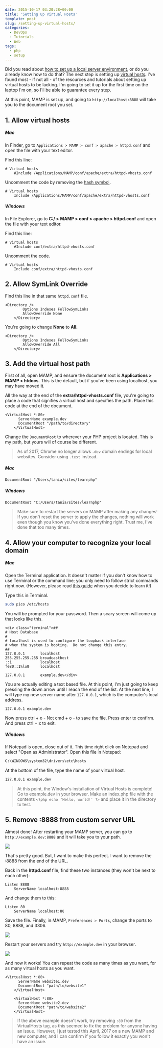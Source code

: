 ```yaml
---
date: 2015-10-17 03:20:28+00:00
title: 'Setting Up Virtual Hosts'
template: post
slug: /setting-up-virtual-hosts/
categories:
  - DevOps
  - Tutorials
  - Web
tags:
  - php
  - setup
---
```


Did you read about [how to set up a local server environment](http://www.taniarascia.com/local-environment), or do you already know how to do that? The next step is setting up [virtual hosts](https://httpd.apache.org/docs/2.2/vhosts/). I've found most - if not all - of the resources and tutorials about setting up virtual hosts to be lacking. I'm going to set it up for the first time on the laptop I'm on, so I'll be able to guarantee every step.

At this point, MAMP is set up, and going to `http://localhost:8888` will take you to the document root you set.

## 1. Allow virtual hosts

##### Mac

In Finder, go to `Applications > MAMP > conf > apache > httpd.conf` and open the file with your text editor.

Find this line:

```apacheconf
# Virtual hosts
    #Include /Applications/MAMP/conf/apache/extra/httpd-vhosts.conf
```

Uncomment the code by removing the [hash symbol](https://en.wiktionary.org/wiki/octothorpe).

```apacheconf
# Virtual hosts
    Include /Applications/MAMP/conf/apache/extra/httpd-vhosts.conf
```

##### Windows

In File Explorer, go to **C:/ > MAMP > conf > apache > httpd.conf** and open the file with your text editor.

Find this line:

```apacheconf
# Virtual hosts
    #Include conf/extra/httpd-vhosts.conf
```

Uncomment the code.

```apacheconf
# Virtual hosts
    Include conf/extra/httpd-vhosts.conf
```

## 2. Allow SymLink Override

Find this line in that same `httpd.conf` file.

```apacheconf
<Directory />
        Options Indexes FollowSymLinks
        AllowOverride None
    </Directory>
```

You're going to change **None** to **All**.

```apacheconf
<Directory />
        Options Indexes FollowSymLinks
        AllowOverride All
    </Directory>
```

## 3. Add the virtual host path

First of all, open MAMP, and ensure the document root is **Applications > MAMP > htdocs**. This is the default, but if you've been using localhost, you may have moved it.

All the way at the end of the **extra/httpd-vhosts.conf** file, you're going to place a code that signifies a virtual host and specifies the path. Place this code at the end of the document.

```apacheconf
<VirtualHost *:80>
      ServerName example.dev
      DocumentRoot "/path/to/directory"
    </VirtualHost>
```

Change the `DocumentRoot` to wherever your PHP project is located. This is my path, but yours will of course be different.

> As of 2017, Chrome no longer allows `.dev` domain endings for local websites. Consider using `.test` instead.

##### Mac

```apacheconf
DocumentRoot "/Users/tania/sites/learnphp"
```

##### Windows

```apacheconf
DocumentRoot "C:/Users/tania/sites/learnphp"
```

> Make sure to restart the servers on MAMP after making any changes! If you don't reset the server to apply the changes, nothing will work even though you know you've done everything right. Trust me, I've done that too many times.

## 4. Allow your computer to recognize your local domain

##### Mac

Open the Terminal application. It doesn't matter if you don't know how to use Terminal or the command line; you only need to follow strict commands right now. (However, please read [this guide](https://www.taniarascia.com/how-to-use-the-command-line-for-apple-macos-and-linux/) when you decide to learn it!)

Type this in Terminal.

```bash
sudo pico /etc/hosts
```

You will be prompted for your password. Then a scary screen will come up that looks like this.

    <div class="terminal">##
    # Host Database
    #
    # localhost is used to configure the loopback interface
    # when the system is booting.  Do not change this entry.
    ##
    127.0.0.1       localhost
    255.255.255.255 broadcasthost
    ::1             localhost
    fe80::1%lo0     localhost

    127.0.0.1       example.dev</div>

You are actually editing a text based file. At this point, I'm just going to keep pressing the down arrow until I reach the end of the list. At the next line, I will type my new server name after `127.0.0.1`, which is the computer's local address.

```bash
127.0.0.1 example.dev
```

Now press ctrl + o - Not cmd + o - to save the file. Press enter to confirm. And press ctrl + x to exit.

##### Windows

If Notepad is open, close out of it. This time right click on Notepad and select "Open as Administrator". Open this file in Notepad:

```bash
C:\WINDOWS\system32\drivers\etc\hosts
```

At the bottom of the file, type the name of your virtual host.

```bash
127.0.0.1 example.dev
```

> At this point, the Window's installation of Virtual Hosts is complete! Go to example.dev in your browser. Make an index.php file with the contents `<?php echo 'Hello, world!' ?>` and place it in the directory to test.

## 5. Remove :8888 from custom server URL

Almost done! After restarting your MAMP server, you can go to `http://example.dev:8888` and it will take you to your path.

![](https://www.taniarascia.com/wp-content/uploads/Screen-Shot-2015-10-16-at-11.25.27-PM.png)

That's pretty good. But, I want to make this perfect. I want to remove the :8888 from the end of the URL.

Back in the **httpd.conf** file, find these two instances (they won't be next to each other):

```apacheconf
Listen 8888
    ServerName localhost:8888
```

And change them to this:

```apacheconf
Listen 80
    ServerName localhost:80
```

Save the file. Finally, in MAMP, `Preferences > Ports`, change the ports to 80, 8888, and 3306.

![](https://www.taniarascia.com/wp-content/uploads/Screen-Shot-2015-10-16-at-11.53.58-PM.png)

Restart your servers and try `http://example.dev` in your browser.

![](https://www.taniarascia.com/wp-content/uploads/Screen-Shot-2015-10-16-at-11.56.08-PM.png)

And now it works! You can repeat the code as many times as you want, for as many virtual hosts as you want.

```apacheconf
<VirtualHost *:80>
      ServerName website1.dev
      DocumentRoot "path/to/website1"
    </VirtualHost>

    <VirtualHost *:80>
      ServerName website2.dev
      DocumentRoot "path/to/website2"
    </VirtualHost>
```

> If the above example doesn't work, try removing `:80` from the VirtualHosts tag, as this seemed to fix the problem for anyone having an issue. However, I just tested this April, 2017 on a new MAMP and new computer, and I can confirm if you follow it exactly you won't have an issue.
